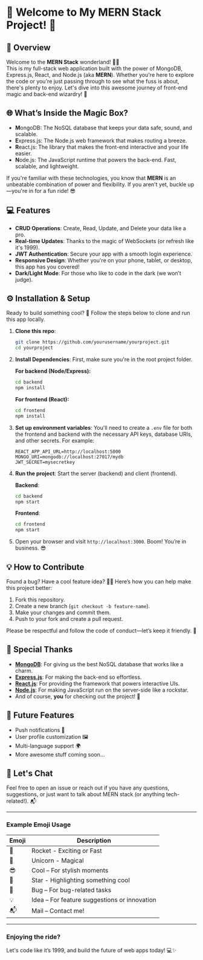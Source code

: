 # 🚀 Welcome to My MERN Stack Project! 🚀

## 📜 Overview
Welcome to the **MERN Stack** wonderland! 🦄✨  
This is my full-stack web application built with the power of MongoDB, Express.js, React, and Node.js (aka **MERN**). Whether you're here to explore the code or you're just passing through to see what the fuss is about, there's plenty to enjoy. Let's dive into this awesome journey of front-end magic and back-end wizardry! 🌟

## 🌐 What’s Inside the Magic Box?

- **M**ongoDB: The NoSQL database that keeps your data safe, sound, and scalable.
- **E**xpress.js: The Node.js web framework that makes routing a breeze. 
- **R**eact.js: The library that makes the front-end interactive and your life easier.
- **N**ode.js: The JavaScript runtime that powers the back-end. Fast, scalable, and lightweight.

If you're familiar with these technologies, you know that **MERN** is an unbeatable combination of power and flexibility. If you aren't yet, buckle up—you're in for a fun ride! 😎

## 💻 Features

- **CRUD Operations**: Create, Read, Update, and Delete your data like a pro.
- **Real-time Updates**: Thanks to the magic of WebSockets (or refresh like it's 1999).
- **JWT Authentication**: Secure your app with a smooth login experience.
- **Responsive Design**: Whether you're on your phone, tablet, or desktop, this app has you covered!
- **Dark/Light Mode**: For those who like to code in the dark (we won’t judge).

## ⚙️ Installation & Setup

Ready to build something cool? 🚀 Follow the steps below to clone and run this app locally.

1. **Clone this repo**:
    ```bash
    git clone https://github.com/yourusername/yourproject.git
    cd yourproject
    ```

2. **Install Dependencies**:
    First, make sure you're in the root project folder.
    
    **For backend (Node/Express):**
    ```bash
    cd backend
    npm install
    ```

    **For frontend (React):**
    ```bash
    cd frontend
    npm install
    ```

3. **Set up environment variables**:
    You'll need to create a `.env` file for both the frontend and backend with the necessary API keys, database URIs, and other secrets. For example:
    ```env
    REACT_APP_API_URL=http://localhost:5000
    MONGO_URI=mongodb://localhost:27017/mydb
    JWT_SECRET=mysecretkey
    ```

4. **Run the project**:
    Start the server (backend) and client (frontend).
    
    **Backend**:
    ```bash
    cd backend
    npm start
    ```

    **Frontend**:
    ```bash
    cd frontend
    npm start
    ```

5. Open your browser and visit `http://localhost:3000`. Boom! You’re in business. 😎

## 💡 How to Contribute

Found a bug? Have a cool feature idea? 🐞💡 Here’s how you can help make this project better:

1. Fork this repository.
2. Create a new branch (`git checkout -b feature-name`).
3. Make your changes and commit them.
4. Push to your fork and create a pull request.

Please be respectful and follow the code of conduct—let’s keep it friendly. 🤗

## 🤝 Special Thanks

- **[MongoDB](https://www.mongodb.com/)**: For giving us the best NoSQL database that works like a charm.
- **[Express.js](https://expressjs.com/)**: For making the back-end so effortless.
- **[React.js](https://reactjs.org/)**: For providing the framework that powers interactive UIs.
- **[Node.js](https://nodejs.org/)**: For making JavaScript run on the server-side like a rockstar.
- And of course, **you** for checking out the project! 🙌

## 📅 Future Features

- Push notifications 📲
- User profile customization 🖼
- Multi-language support 🌍
- More awesome stuff coming soon...

## 💬 Let's Chat

Feel free to open an issue or reach out if you have any questions, suggestions, or just want to talk about MERN stack (or anything tech-related!). 📬

---

### Example Emoji Usage

| Emoji | Description       |
|-------|-------------------|
| 🚀    | Rocket - Exciting or Fast |
| 🦄    | Unicorn - Magical |
| 😎    | Cool – For stylish moments |
| 🌟    | Star - Highlighting something cool |
| 🐞    | Bug – For bug-related tasks |
| 💡    | Idea – For feature suggestions or innovation |
| 📬    | Mail – Contact me! |

---

### Enjoying the ride?  
Let's code like it’s 1999, and build the future of web apps today! 💻✨
